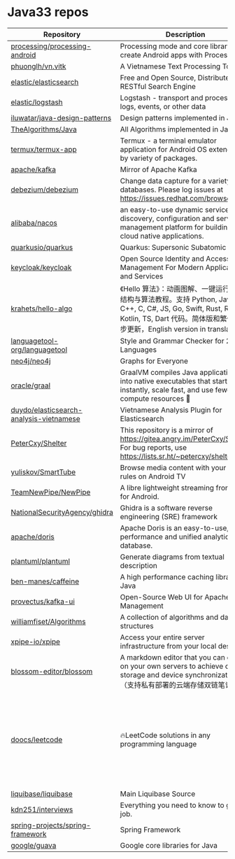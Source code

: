 # Java33 repos

| Repository                                                                                            | Description                                                                                                                                           | Stars                                                  |       |
| ----------------------------------------------------------------------------------------------------- | ----------------------------------------------------------------------------------------------------------------------------------------------------- | ------------------------------------------------------ | ----- |
| [processing/processing-android](https://github.com/processing/processing-android)                     | Processing mode and core library to create Android apps with Processing                                                                               | 798                                                    |       |
| [phuonglh/vn.vitk](https://github.com/phuonglh/vn.vitk)                                               | A Vietnamese Text Processing Toolkit                                                                                                                  | 216                                                    |       |
| [elastic/elasticsearch](https://github.com/elastic/elasticsearch)                                     | Free and Open Source, Distributed, RESTful Search Engine                                                                                              | 73756                                                  |       |
| [elastic/logstash](https://github.com/elastic/logstash)                                               | Logstash - transport and process your logs, events, or other data                                                                                     | 14627                                                  |       |
| [iluwatar/java-design-patterns](https://github.com/iluwatar/java-design-patterns)                     | Design patterns implemented in Java                                                                                                                   | 92633                                                  |       |
| [TheAlgorithms/Java](https://github.com/TheAlgorithms/Java)                                           | All Algorithms implemented in Java                                                                                                                    | 63325                                                  |       |
| [termux/termux-app](https://github.com/termux/termux-app)                                             | Termux - a terminal emulator application for Android OS extendible by variety of packages.                                                            | 44948                                                  |       |
| [apache/kafka](https://github.com/apache/kafka)                                                       | Mirror of Apache Kafka                                                                                                                                | 30871                                                  |       |
| [debezium/debezium](https://github.com/debezium/debezium)                                             | Change data capture for a variety of databases. Please log issues at <https://issues.redhat.com/browse/DBZ>.                                          | 11819                                                  |       |
| [alibaba/nacos](https://github.com/alibaba/nacos)                                                     | an easy-to-use dynamic service discovery, configuration and service management platform for building AI cloud native applications.                    | 32029                                                  |       |
| [quarkusio/quarkus](https://github.com/quarkusio/quarkus)                                             | Quarkus: Supersonic Subatomic Java.                                                                                                                   | 14954                                                  |       |
| [keycloak/keycloak](https://github.com/keycloak/keycloak)                                             | Open Source Identity and Access Management For Modern Applications and Services                                                                       | 29520                                                  |       |
| [krahets/hello-algo](https://github.com/krahets/hello-algo)                                           | 《Hello 算法》：动画图解、一键运行的数据结构与算法教程。支持 Python, Java, C++, C, C#, JS, Go, Swift, Rust, Ruby, Kotlin, TS, Dart 代码。简体版和繁体版同步更新，English version in translation | 116423                                                 |       |
| [languagetool-org/languagetool](https://github.com/languagetool-org/languagetool)                     | Style and Grammar Checker for 25+ Languages                                                                                                           | 13555                                                  |       |
| [neo4j/neo4j](https://github.com/neo4j/neo4j)                                                         | Graphs for Everyone                                                                                                                                   | 15040                                                  |       |
| [oracle/graal](https://github.com/oracle/graal)                                                       | GraalVM compiles Java applications into native executables that start instantly, scale fast, and use fewer compute resources 🚀                       | 21080                                                  |       |
| [duydo/elasticsearch-analysis-vietnamese](https://github.com/duydo/elasticsearch-analysis-vietnamese) | Vietnamese Analysis Plugin for Elasticsearch                                                                                                          | 538                                                    |       |
| [PeterCxy/Shelter](https://github.com/PeterCxy/Shelter)                                               | This repository is a mirror of <https://gitea.angry.im/PeterCxy/Shelter>. For bug reports, use <https://lists.sr.ht/~petercxy/shelter>                | 2962                                                   |       |
| [yuliskov/SmartTube](https://github.com/yuliskov/SmartTube)                                           | Browse media content with your own rules on Android TV                                                                                                | 24411                                                  |       |
| [TeamNewPipe/NewPipe](https://github.com/TeamNewPipe/NewPipe)                                         | A libre lightweight streaming front-end for Android.                                                                                                  | 35027                                                  |       |
| [NationalSecurityAgency/ghidra](https://github.com/NationalSecurityAgency/ghidra)                     | Ghidra is a software reverse engineering (SRE) framework                                                                                              | 60083                                                  |       |
| [apache/doris](https://github.com/apache/doris)                                                       | Apache Doris is an easy-to-use, high performance and unified analytics database.                                                                      | 14243                                                  |       |
| [plantuml/plantuml](https://github.com/plantuml/plantuml)                                             | Generate diagrams from textual description                                                                                                            | 12053                                                  |       |
| [ben-manes/caffeine](https://github.com/ben-manes/caffeine)                                           | A high performance caching library for Java                                                                                                           | 17019                                                  |       |
| [provectus/kafka-ui](https://github.com/provectus/kafka-ui)                                           | Open-Source Web UI for Apache Kafka Management                                                                                                        | 11267                                                  |       |
| [williamfiset/Algorithms](https://github.com/williamfiset/Algorithms)                                 | A collection of algorithms and data structures                                                                                                        | 18206                                                  |       |
| [xpipe-io/xpipe](https://github.com/xpipe-io/xpipe)                                                   | Access your entire server infrastructure from your local desktop                                                                                      | 11575                                                  |       |
| [blossom-editor/blossom](https://github.com/blossom-editor/blossom)                                   | A markdown editor that you can deploy on your own servers to achieve cloud storage and device synchronization（支持私有部署的云端存储双链笔记软件）                      | 3611                                                   |       |
| [doocs/leetcode](https://github.com/doocs/leetcode)                                                   | 🔥LeetCode solutions in any programming language                                                                                                      | 多种编程语言实现 LeetCode、《剑指 Offer（第 2 版）》、《程序员面试金典（第 6 版）》题解 | 34923 |
| [liquibase/liquibase](https://github.com/liquibase/liquibase)                                         | Main Liquibase Source                                                                                                                                 | 5212                                                   |       |
| [kdn251/interviews](https://github.com/kdn251/interviews)                                             | Everything you need to know to get the job.                                                                                                           | 64451                                                  |       |
| [spring-projects/spring-framework](https://github.com/spring-projects/spring-framework)               | Spring Framework                                                                                                                                      | 58819                                                  |       |
| [google/guava](https://github.com/google/guava)                                                       | Google core libraries for Java                                                                                                                        | 51091                                                  |       |
